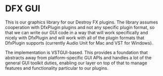 # DFX GUI

This is our graphics library for our Destroy FX plugins.  The library
assumes cooperation with DfxPlugin plugins and not any specific plugin
format, so that we can write our GUI code in a way that will work
specifically and nicely with DfxPlugin and will work with all of the
plugin formats that DfxPlugin supports (currently Audio Unit for Mac
and VST for Windows).

The implementation is VSTGUI-based.  This provides a foundation that
abstracts away from platform-specific GUI APIs and handles a lot of
the general GUI toolkit duties, enabling our layer on top of that to
manage features and functionality particular to our plugins.
